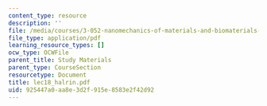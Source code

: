 ```yaml
---
content_type: resource
description: ''
file: /media/courses/3-052-nanomechanics-of-materials-and-biomaterials-spring-2007/925447a0aa8e3d2f915e8583e2f42d92_lec18_halrin.pdf
file_type: application/pdf
learning_resource_types: []
ocw_type: OCWFile
parent_title: Study Materials
parent_type: CourseSection
resourcetype: Document
title: lec18_halrin.pdf
uid: 925447a0-aa8e-3d2f-915e-8583e2f42d92
---
```


